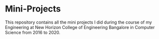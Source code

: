 # Mini-Projects
This repository contains all the mini projects I did during the course of my Engineering at New Horizon College of Engineering Bangalore in Computer Science from 2016 to 2020.
